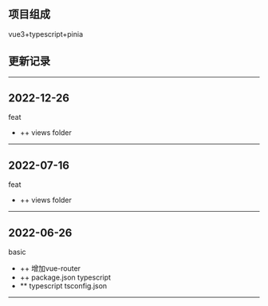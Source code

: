 ## 项目组成

vue3+typescript+pinia

## 更新记录
------------------------------
2022-12-26
------------------------------
feat
- ++ views folder


------------------------------
2022-07-16
------------------------------
feat
- ++ views folder
------------------------------

2022-06-26
------------------------------
basic 
- ++ 增加vue-router 
- ++ package.json typescript
- ** typescript tsconfig.json
------------------------------

